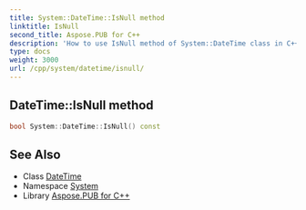 ```yaml
---
title: System::DateTime::IsNull method
linktitle: IsNull
second_title: Aspose.PUB for C++
description: 'How to use IsNull method of System::DateTime class in C++.'
type: docs
weight: 3000
url: /cpp/system/datetime/isnull/
---
```

## DateTime::IsNull method




```cpp
bool System::DateTime::IsNull() const
```

## See Also

* Class [DateTime](../)
* Namespace [System](../../)
* Library [Aspose.PUB for C++](../../../)

